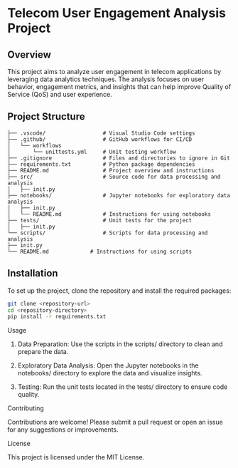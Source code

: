 # Telecom User Engagement Analysis Project

## Overview
This project aims to analyze user engagement in telecom applications by leveraging data analytics techniques. The analysis focuses on user behavior, engagement metrics, and insights that can help improve Quality of Service (QoS) and user experience.

## Project Structure
```
├── .vscode/                  # Visual Studio Code settings
├── .github/                  # GitHub workflows for CI/CD
│   └── workflows
│       └── unittests.yml     # Unit testing workflow
├── .gitignore                # Files and directories to ignore in Git
├── requirements.txt          # Python package dependencies
├── README.md                 # Project overview and instructions
├── src/                      # Source code for data processing and analysis
│   ├── init.py
├── notebooks/                # Jupyter notebooks for exploratory data analysis
│   ├── init.py
│   └── README.md             # Instructions for using notebooks
├── tests/                    # Unit tests for the project
│   ├── init.py
└── scripts/                  # Scripts for data processing and analysis
├── init.py
└── README.md             # Instructions for using scripts
```
## Installation
To set up the project, clone the repository and install the required packages:

```bash
git clone <repository-url>
cd <repository-directory>
pip install -r requirements.txt
```
Usage

1. Data Preparation: Use the scripts in the scripts/ directory to clean and prepare the data.

2. Exploratory Data Analysis: Open the Jupyter notebooks in the notebooks/ directory to explore the data and visualize insights.

3. Testing: Run the unit tests located in the tests/ directory to ensure code quality.

Contributing

Contributions are welcome! Please submit a pull request or open an issue for any suggestions or improvements.

License

This project is licensed under the MIT License.


